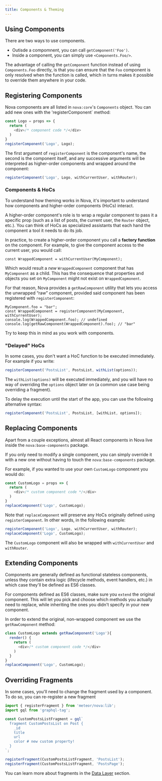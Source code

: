 ```yaml
---
title: Components & Theming
---
```


## Using Components

There are two ways to use components.

- Outisde a compomnent, you can call `getComponent('Foo')`.
- Inside a component, you can simply use `<Components.Foo/>`.

The advantage of calling the `getComponent` function instead of using `Components.Foo` directly, is that you can ensure that the `Foo` component is only resolved when the function is called, which in turns makes it possible to override them anywhere in your code. 

## Registering Components

Nova components are all listed in `nova:core`'s `Components` object. You can add new ones with the 'registerComponent` method:

```js
const Logo = props => {
  return (
    <div>/* component code */</div>
  )
}
registerComponent('Logo', Logo);
```

The first argument of `registerComponent` is the component's name, the second is the component itself, and any successive arguments will be interpreted as higher-order components and wrapped around the component:

```js
registerComponent('Logo', Logo, withCurrentUser, withRouter);
```

### Components & HoCs

To understand how theming works in Nova, it's important to understand how components and higher-order components (HoCs) interact. 

A higher-order component's role is to wrap a regular component to pass it a specific prop (such as a list of posts, the current user, the `Router` object, etc.). You can think of HoCs as specialized assistants that each hand the component a tool it needs to do its job. 

In practice, to create a higher-order component you call a **factory function** on the component. For example, to give the component access to the current user, you would call:

```
const WrappedComponent = withCurrentUser(MyComponent);
```

Which would result a *new* `WrappedComponent` component that has `MyComponent` as a child. This has the consequence that properties and objects you set on `MyComponent` might not exist on `WrappedCopmonent`. 

For that reason, Nova provides a `getRawComponent` utility that lets you access the unwrapped “raw” component, provided said component has been registered with `registerComponent`:

```
MyComponent.foo = "bar";
const WrappedComponent = registerComponent(MyComponent, withCurrentUser);
console.log(WrappedComponent.foo); // undefined
console.log(getRawComponent(WrappedComponent).foo); // "bar"
```

Try to keep this in mind as you work with components.

### "Delayed" HoCs

In some cases, you don't want a HoC function to be executed immediately. For example if you write:

```js
registerComponent('PostsList', PostsList, withList(options));
```

The `withList(options)` will be executed immediately, and you will have no way of overriding the `options` object later on (a common use case being overriding a fragment).

To delay the execution until the start of the app, you can use the following alternative syntax:

```js
registerComponent('PostsList', PostsList, [withList, options]);
```

## Replacing Components

Apart from a couple exceptions, almost all React components in Nova live inside the `nova:base-components` package. 

If you only need to modify a single component, you can simply override it with a new one without having to touch the `nova:base-components` package.

For example, if you wanted to use your own `CustomLogo` component you would do:

```js
const CustomLogo = props => {
  return (
    <div>/* custom component code */</div>
  )
}
replaceComponent('Logo', CustomLogo);
```

Note that `replaceComponent` will preserve any HoCs originally defined using `registerComponent`. In other words, in the following example:

```js
registerComponent('Logo', Logo, withCurrentUser, withRouter);
replaceComponent('Logo', CustomLogo);
```

The `CustomLogo` component will also be wrapped with `withCurrentUser` and `withRouter`. 

## Extending Components

Components are generally defined as functional stateless components, unless they contain extra logic (lifecycle methods, event handlers, etc.) in which case they'll be defined as ES6 classes.

For components defined as ES6 classes, make sure you `extend` the original component. This will let you pick and choose which methods you actually need to replace, while inheriting the ones you didn't specify in your new component.

In order to extend the original, non-wrapped component we use the `getRawComponent` method:

```js
class CustomLogo extends getRawComponent('Logo'){
  render() {
    return (
      <div>/* custom component code */</div>
    )
  }
}
replaceComponent('Logo', CustomLogo);
```

## Overriding Fragments

In some cases, you'll need to change the fragment used by a component. To do so, you can re-register a new fragment

```js
import { registerFragment } from 'meteor/nova:lib';
import gql from 'graphql-tag';

const CustomPostsListFragment = gql`
  fragment CustomPostsList on Post {
    _id
    title
    url
    color # new custom property!
  }
`;

registerFragment(CustomPostsListFragment, 'PostsList');
registerFragment(CustomPostsListFragment, 'PostsPage');
```

You can learn more about fragments in the [Data Layer](/data-layer.html#fragments) section. 